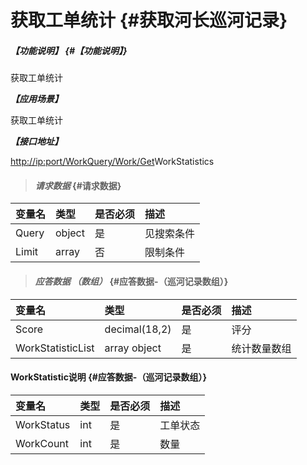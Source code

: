 # 获取工单统计 {#获取河长巡河记录}

##### _【功能说明】_ {#【功能说明】}

获取工单统计

_**【应用场景】**_

获取工单统计

_**【接口地址】**_

[http://ip:port/WorkQuery/Work/Get](http://ip:port/HMQuery/PatrolRiver/GetPatrolRivers)WorkStatistics

> #### _请求数据_ {#请求数据}

| 变量名 | 类型 | 是否必须 | 描述 |
| :--- | :--- | :--- | :--- |
| Query | object | 是 | 见搜索条件 |
| Limit | array | 否 | 限制条件 |

> #### _应答数据 （数组）_ {#应答数据-（巡河记录数组）}

| 变量名 | 类型 | 是否必须 | 描述 |
| :--- | :--- | :--- | :--- |
| Score | decimal\(18,2\) | 是 | 评分 |
| WorkStatisticList | array object | 是 | 统计数量数组 |

#### WorkStatistic说明 {#应答数据-（巡河记录数组）}

| 变量名 | 类型 | 是否必须 | 描述 |
| :--- | :--- | :--- | :--- |
| WorkStatus | int | 是 | 工单状态 |
| WorkCount | int | 是 | 数量 |



